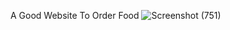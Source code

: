 A Good Website To Order Food
![Screenshot (751)](https://user-images.githubusercontent.com/80911833/185560050-23c5cd64-a06e-4a7c-af2c-0768e551a237.png)
